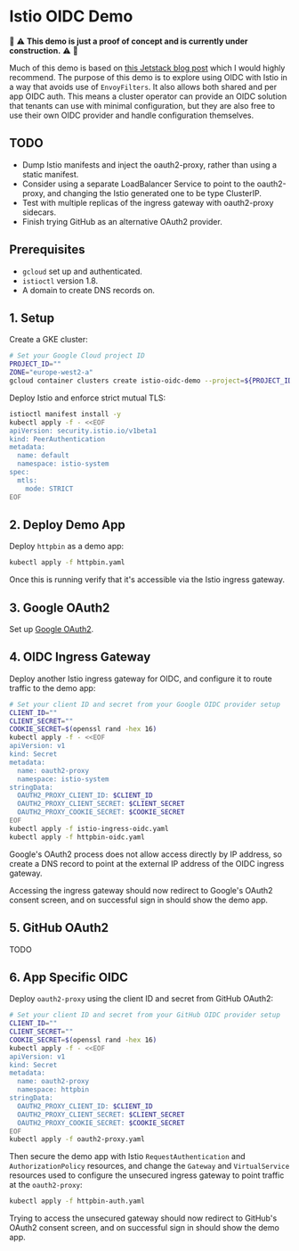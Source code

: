 # Istio OIDC Demo

:construction:
:warning:
**This demo is just a proof of concept and is currently under construction.**
:warning:
:construction:

Much of this demo is based on [this Jetstack blog post](https://www.blog.jetstack.io/blog/istio-oidc/) which I would highly recommend.
The purpose of this demo is to explore using OIDC with Istio in a way that avoids use of `EnvoyFilters`. 
It also allows both shared and per app OIDC auth. This means a cluster operator can provide an OIDC solution that tenants can use with minimal configuration, but they are also free to use their own OIDC provider and handle configuration themselves.

## TODO

- Dump Istio manifests and inject the oauth2-proxy, rather than using a static manifest.
- Consider using a separate LoadBalancer Service to point to the oauth2-proxy, and changing the Istio generated one to be type ClusterIP.
- Test with multiple replicas of the ingress gateway with oauth2-proxy sidecars.
- Finish trying GitHub as an alternative OAuth2 provider.

## Prerequisites

- `gcloud` set up and authenticated.
- `istioctl` version 1.8.
- A domain to create DNS records on.

## 1. Setup

Create a GKE cluster:

```bash
# Set your Google Cloud project ID
PROJECT_ID=""
ZONE="europe-west2-a"
gcloud container clusters create istio-oidc-demo --project=${PROJECT_ID} --zone=${ZONE}
```

Deploy Istio and enforce strict mutual TLS:

```bash
istioctl manifest install -y
kubectl apply -f - <<EOF
apiVersion: security.istio.io/v1beta1
kind: PeerAuthentication
metadata:
  name: default
  namespace: istio-system
spec:
  mtls:
    mode: STRICT
EOF
```

## 2. Deploy Demo App

Deploy `httpbin` as a demo app:

```bash
kubectl apply -f httpbin.yaml
```

Once this is running verify that it's accessible via the Istio ingress gateway.

## 3. Google OAuth2

Set up [Google OAuth2](https://oauth2-proxy.github.io/oauth2-proxy/docs/configuration/oauth_provider#google-auth-provider). 

## 4. OIDC Ingress Gateway

Deploy another Istio ingress gateway for OIDC, and configure it to route traffic to the demo app:

```bash
# Set your client ID and secret from your Google OIDC provider setup
CLIENT_ID=""
CLIENT_SECRET=""
COOKIE_SECRET=$(openssl rand -hex 16)
kubectl apply -f - <<EOF
apiVersion: v1
kind: Secret
metadata:
  name: oauth2-proxy
  namespace: istio-system
stringData:
  OAUTH2_PROXY_CLIENT_ID: $CLIENT_ID
  OAUTH2_PROXY_CLIENT_SECRET: $CLIENT_SECRET
  OAUTH2_PROXY_COOKIE_SECRET: $COOKIE_SECRET
EOF
kubectl apply -f istio-ingress-oidc.yaml
kubectl apply -f httpbin-oidc.yaml
```

Google's OAuth2 process does not allow access directly by IP address, so create a DNS record to point at the external IP address of the OIDC ingress gateway.

Accessing the ingress gateway should now redirect to Google's OAuth2 consent screen, and on successful sign in should show the demo app.

## 5. GitHub OAuth2

TODO

## 6. App Specific OIDC

Deploy `oauth2-proxy` using the client ID and secret from GitHub OAuth2:

```bash
# Set your client ID and secret from your GitHub OIDC provider setup
CLIENT_ID=""
CLIENT_SECRET=""
COOKIE_SECRET=$(openssl rand -hex 16)
kubectl apply -f - <<EOF
apiVersion: v1
kind: Secret
metadata:
  name: oauth2-proxy
  namespace: httpbin
stringData:
  OAUTH2_PROXY_CLIENT_ID: $CLIENT_ID
  OAUTH2_PROXY_CLIENT_SECRET: $CLIENT_SECRET
  OAUTH2_PROXY_COOKIE_SECRET: $COOKIE_SECRET
EOF
kubectl apply -f oauth2-proxy.yaml
```

Then secure the demo app with Istio `RequestAuthentication` and `AuthorizationPolicy` resources, and change the `Gateway` and `VirtualService` resources used to configure the unsecured ingress gateway to point traffic at the `oauth2-proxy`:

```bash
kubectl apply -f httpbin-auth.yaml
```

Trying to access the unsecured gateway should now redirect to GitHub's OAuth2 consent screen, and on successful sign in should show the demo app.
 